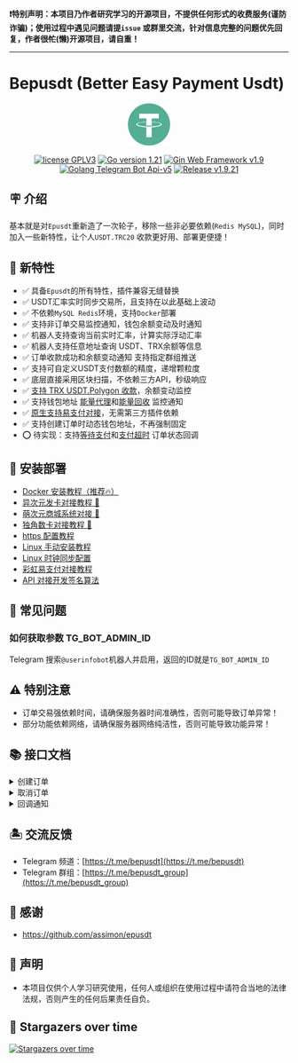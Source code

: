 **❗️特别声明：本项目乃作者研究学习的开源项目，不提供任何形式的收费服务(谨防诈骗)；使用过程中遇见问题请提`issue`
或群里交流，针对信息完整的问题优先回复，作者很~~忙~~(懒)开源项目，请自重！**

---  

# Bepusdt (Better Easy Payment Usdt)

<p align="center">
<img src="./static/img/tether.svg" width="15%" alt="tether">
</p>
<p align="center">
<a href="https://www.gnu.org/licenses/gpl-3.0.html"><img src="https://img.shields.io/badge/license-GPLV3-blue" alt="license GPLV3"></a>
<a href="https://golang.org"><img src="https://img.shields.io/badge/Golang-1.22-red" alt="Go version 1.21"></a>
<a href="https://github.com/gin-gonic/gin"><img src="https://img.shields.io/badge/Gin-v1.9-blue" alt="Gin Web Framework v1.9"></a>
<a href="https://github.com/go-telegram-bot-api/telegram-bot-api"><img src="https://img.shields.io/badge/Telegram Bot-v5-lightgrey" alt="Golang Telegram Bot Api-v5"></a>
<a href="https://github.com/v03413/bepusdt"><img src="https://img.shields.io/badge/Release-v1.9.21-green" alt="Release v1.9.21"></a>
</p>

## 🪧 介绍

基本就是对`Epusdt`重新造了一次轮子，移除一些非必要依赖(`Redis MySQL`)，同时加入一些新特性，让个人`USDT.TRC20`
收款更好用、部署更便捷！

## 🎉 新特性

- ✅ 具备`Epusdt`的所有特性，插件兼容无缝替换
- ✅ USDT汇率实时同步交易所，且支持在以此基础上波动
- ✅ 不依赖`MySQL Redis`环境，支持`Docker`部署
- ✅ 支持非订单交易监控通知，钱包余额变动及时通知
- ✅ 机器人支持查询当前实时汇率，计算实际浮动汇率
- ✅ 机器人支持任意地址查询 USDT、TRX余额等信息
- ✅ 订单收款成功和余额变动通知 支持指定群组推送
- ✅ 支持可自定义USDT支付数额的精度，递增颗粒度
- ✅ 底层直接采用区块扫描，不依赖三方API，秒级响应
- ✅ <u>支持 TRX USDT.Polygon 收款</u>，余额变动监控
- ✅ 支持钱包地址 <u>能量代理</u>和<u>能量回收</u> 监控通知
- ✅️ <u>原生支持易支付对接</u>，无需第三方插件依赖
- ✅ 支持创建订单时动态钱包地址，不再强制固定
- ⭕️ 待实现：支持<u>等待支付</u>和<u>支付超时</u> 订单状态回调

## 🚀 安装部署

- [Docker 安装教程（推荐🔥）](./docs/docker.md)
- [异次元发卡对接教程 🌟](./docs/acg-faka.md)
- [萌次元商城系统对接 🌟](./docs/mcy-shop.md)
- [独角数卡对接教程 🌟](./docs/dujiaoka.md)
- [https 配置教程](./docs/ssl.md)
- [Linux 手动安装教程](./docs/systemd.md)
- [Linux 时钟同步配置](./docs/systemd-timesyncd.md)
- [彩虹易支付对接教程](./docs/epay.md)
- [API 对接开发签名算法](./docs/sign.md)

## 🤔 常见问题

### 如何获取参数 TG_BOT_ADMIN_ID

Telegram 搜索`@userinfobot`机器人并启用，返回的ID就是`TG_BOT_ADMIN_ID`

## ⚠️ 特别注意

- 订单交易强依赖时间，请确保服务器时间准确性，否则可能导致订单异常！
- 部分功能依赖网络，请确保服务器网络纯洁性，否则可能导致功能异常！

## 📚 接口文档

<details>
<summary>创建订单</summary>  

### 请求地址

```http
POST /api/v1/order/create-transaction
```

### 请求数据

```json
{
  "address": "TR7NHqjeKQxGTCi8q8ZY4pL8otSzgjLj6t",  // 可根据实际情况传入收款地址，亦可留空
  "trade_type": "usdt.trc20",  // usdt.trc20(默认) tron.trx usdt.polygon
  "order_id": "787240927112940881",   // 商户订单编号
  "amount": 28.88,   // 请求支付金额，CNY
  "signature":"123456abcd", // 签名
  "notify_url": "https://example.com/callback",   // 回调地址
  "redirect_url": "https://example.com/callback" // 支付成功跳转地址
}
```

### 响应内容

```json
{
  "status_code": 200,
  "message": "success",
  "data": {
    "trade_id": "b3d2477c-d945-41da-96b7-f925bbd1b415", // 本地交易ID
    "order_id": "787240927112940881", // 商户订单编号
    "amount": "28.88", // 请求支付金额，CNY
    "actual_amount": "10", // 实际支付数额 usdt or trx
    "token": "TR7NHqjeKQxGTCi8q8ZY4pL8otSzgjLj6t", // 收款地址
    "expiration_time": 1200, // 订单有效期，秒
    "payment_url": "https://example.com//pay/checkout-counter/b3d2477c-d945-41da-96b7-f925bbd1b415"  // 收银台地址
  },
  "request_id": ""
}

```

</details>

<details>
<summary>取消订单</summary>  

商户端系统可以通过此接口取消订单，取消后，系统将不再监控此订单，同时释放对应金额占用。

### 请求地址

```http
POST /api/v1/order/cancel-transaction
```

### 请求数据

```json
{
  "trade_id": "0TJV0br98YbNTQe7nQ",   // 交易ID
  "signature":"123456abcd" // 签名内容
}
```

### 响应内容

```json
{
  "data": {
    "trade_id": "0TJV0br98YbNTQe7nQ"
  },
  "message": "success",
  "request_id": "",
  "status_code": 200
}
```

</details>

<details>
<summary>回调通知</summary>

```json
{
  "trade_id": "b3d2477c-d945-41da-96b7-f925bbd1b415",
  "order_id": "787240927112940881",
  "amount": 28.88,
  "actual_amount": 10,
  "token": "TR7NHqjeKQxGTCi8q8ZY4pL8otSzgjLj6t",
  "block_transaction_id": "12ef6267b42e43959795cf31808d0cc72b3d0a48953ed19c61d4b6665a341d10",
  "signature": "123456abcd",
  "status": 2   //  1:等待支付  2:支付成功  3:支付超时
}
```

</details>

## 🏝️ 交流反馈

- Telegram 频道：[https://t.me/bepusdt](https://t.me/bepusdt)
- Telegram 群组：[https://t.me/bepusdt_group](https://t.me/bepusdt_group)

## 🙏 感谢

- https://github.com/assimon/epusdt

## 📢 声明

- 本项目仅供个人学习研究使用，任何人或组织在使用过程中请符合当地的法律法规，否则产生的任何后果责任自负。

## 🌟 Stargazers over time

[![Stargazers over time](https://starchart.cc/v03413/bepusdt.svg)](https://starchart.cc/v03413/bepusdt)

